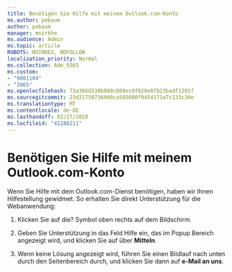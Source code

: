 ```yaml
---
title: Benötigen Sie Hilfe mit meinem Outlook.com-Konto
ms.author: pebaum
author: pebaum
manager: mnirkhe
ms.audience: Admin
ms.topic: article
ROBOTS: NOINDEX, NOFOLLOW
localization_priority: Normal
ms.collection: Adm_O365
ms.custom:
- "9001104"
- "3065"
ms.openlocfilehash: 73a386d338b880c808ec9f620e07b23badf1285f
ms.sourcegitcommit: 23d217597369d0ca585600f9454171e7c133c30e
ms.translationtype: MT
ms.contentlocale: de-DE
ms.lasthandoff: 02/27/2020
ms.locfileid: "42288211"
---
```

# <a name="need-help-with-my-outlookcom-account"></a>Benötigen Sie Hilfe mit meinem Outlook.com-Konto

Wenn Sie Hilfe mit dem Outlook.com-Dienst benötigen, haben wir Ihnen Hilfestellung gewidmet. So erhalten Sie direkt Unterstützung für die Webanwendung: 

1. Klicken Sie auf die? Symbol oben rechts auf dem Bildschirm. 

2. Geben Sie Unterstützung in das Feld Hilfe ein, das im Popup Bereich angezeigt wird, und klicken Sie auf über **Mitteln**. 

3. Wenn keine Lösung angezeigt wird, führen Sie einen Bildlauf nach unten durch den Seitenbereich durch, und klicken Sie dann auf **e-Mail an uns**.
